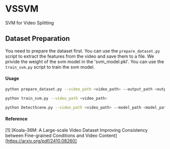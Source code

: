 # VSSVM
SVM for Video Splitting

## Dataset Preparation
You need to prepare the dataset first. You can use the `prepare_dataset.py` script to extract the features from the video and save them to a file.
We privide the weight of the svm model in the 'svm_model.pkl'. You can use the `train_svm.py` script to train the svm model.
#### Usage
```bash
python prepare_dataset.py --video_path <video_path> --output_path <output_path> --numsamples <numsamples>

python train_svm.py --video_path <video_path>

python DetectScene.py --video_path <video_path> --model_path <model_path>
```

#### Reference
[1] [Koala-36M: A Large-scale Video Dataset Improving Consistency between Fine-grained Conditions and Video Content][https://arxiv.org/pdf/2410.08260]
